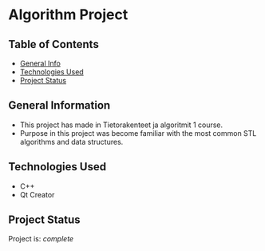 # Algorithm Project


## Table of Contents
* [General Info](#general-information)
* [Technologies Used](#technologies-used)
* [Project Status](#project-status)


## General Information
- This project has made in Tietorakenteet ja algoritmit 1 course.
- Purpose in this project was become familiar with the most common STL algorithms and data structures.

## Technologies Used
- C++
- Qt Creator


## Project Status
Project is: _complete_ 
